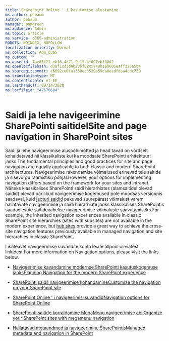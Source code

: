 ```yaml
---
title: SharePoint Online ' i kasutamise alustamine
ms.author: pebaum
author: pebaum
manager: pamgreen
ms.audience: Admin
ms.topic: article
ms.service: o365-administration
ROBOTS: NOINDEX, NOFOLLOW
localization_priority: Normal
ms.collection: Adm_O365
ms.custom: ''
ms.assetid: 7ae05f21-eb16-4d71-9e19-4f097eb100d2
ms.openlocfilehash: d3af1cd3d4b22bf62c5748b16b605eaff225a5b4
ms.sourcegitcommit: c6692ce0fa1358ec3529e59ca0ecdfdea4cdc759
ms.translationtype: MT
ms.contentlocale: et-EE
ms.lasthandoff: 09/14/2020
ms.locfileid: "47670684"
---
```

# <a name="site-and-page-navigation-in-sharepoint-sites"></a><span data-ttu-id="0e66a-102">Saidi ja lehe navigeerimine SharePointi saitidel</span><span class="sxs-lookup"><span data-stu-id="0e66a-102">Site and page navigation in SharePoint sites</span></span>

<span data-ttu-id="0e66a-103">Saidi ja lehe navigeerimise aluspõhimõtted ja head tavad on võrdselt kohaldatavad nii klassikaliste kui ka moodsate SharePointi arhitektuuri jaoks.</span><span class="sxs-lookup"><span data-stu-id="0e66a-103">The fundamental principles and good practices for site and page navigation are equally applicable to both classic and modern SharePoint architectures.</span></span> <span data-ttu-id="0e66a-104">Navigeerimise rakendamise võimalused erinevad teie saitide ja sisevõrgu raamistiku põhjal.</span><span class="sxs-lookup"><span data-stu-id="0e66a-104">However, your options for implementing navigation differs based on the framework for your sites and intranet.</span></span> <span data-ttu-id="0e66a-105">Näiteks klassikalises SharePointi saidi hierarhiates (alamsaitidel olevad saidid) olevad pärilikud navigeerimise kogemused pole moodsas versioonis saadaval, kuid [jaoturi saidid](https://support.office.com/article/fe26ae84-14b7-45b6-a6d1-948b3966427f) pakuvad suurepärast võimalust varem hallatavate navigeerimise ja saidi hierarhiate jaoks klassikalises SharePointis saadaolevate saitidevahelise navigeerimise võimaluste saavutamiseks.</span><span class="sxs-lookup"><span data-stu-id="0e66a-105">For example, the inherited navigation experiences available in classic SharePoint site hierarchies (sites with subsites) are not available in the modern experience, but [hub sites](https://support.office.com/article/fe26ae84-14b7-45b6-a6d1-948b3966427f) provide a great way to achieve the cross-site navigation features previously available in managed navigation and site hierarchies in classic SharePoint.</span></span>

 <span data-ttu-id="0e66a-106">Lisateavet navigeerimise suvandite kohta leiate allpool olevatest linkidest.</span><span class="sxs-lookup"><span data-stu-id="0e66a-106">For more information on Navigation options, please visit the links below.</span></span>

 - [<span data-ttu-id="0e66a-107">Navigeerimise kavandamine modernse SharePointi kasutuskogemuse jaoks</span><span class="sxs-lookup"><span data-stu-id="0e66a-107">Planning Navigation for the modern SharePoint experience</span></span>](https://docs.microsoft.com/sharepoint/plan-navigation-modern-experience)

- [<span data-ttu-id="0e66a-108">SharePointi saidil navigeerimise kohandamine</span><span class="sxs-lookup"><span data-stu-id="0e66a-108">Customize the navigation on your SharePoint site</span></span>](https://support.office.com/article/customize-the-navigation-on-your-sharepoint-site-3cd61ae7-a9ed-4e1e-bf6d-4655f0bf25ca)

- [<span data-ttu-id="0e66a-109">SharePoint Online ' i navigeerimis-suvandid</span><span class="sxs-lookup"><span data-stu-id="0e66a-109">Navigation options for SharePoint Online</span></span>](https://docs.microsoft.com/office365/enterprise/navigation-options-for-sharepoint-online)
 
- [<span data-ttu-id="0e66a-110">SharePointi saitide korraldamine MegaMenu navigeerimise abil</span><span class="sxs-lookup"><span data-stu-id="0e66a-110">Organize your SharePoint sites with megamenu navigation</span></span>](https://techcommunity.microsoft.com/t5/Microsoft-SharePoint-Blog/Organize-your-SharePoint-sites-with-megamenu-navigation-and-new/ba-p/328068)

- [<span data-ttu-id="0e66a-111">Hallatavad metaandmed ja navigeerimine SharePointis</span><span class="sxs-lookup"><span data-stu-id="0e66a-111">Managed metadata and navigation in SharePoint</span></span>](https://docs.microsoft.com/sharepoint/dev/general-development/managed-metadata-and-navigation-in-sharepoint)



